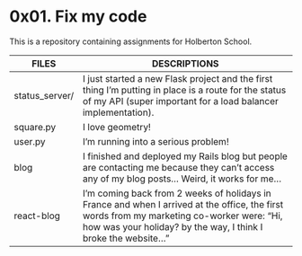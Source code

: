 # 0x01. Fix my code

This is a repository containing assignments for Holberton School.

|FILES| DESCRIPTIONS|
|---|---|
|status_server/|  I just started a new Flask project and the first thing I’m putting in place is a route for the status of my API (super important for a load balancer implementation).|
|square.py|  I love geometry! |
|user.py|  I’m running into a serious problem! |
|blog|  I finished and deployed my Rails blog but people are contacting me because they can’t access any of my blog posts… Weird, it works for me…|
|react-blog|  I’m coming back from 2 weeks of holidays in France and when I arrived at the office, the first words from my marketing co-worker were: “Hi, how was your holiday? by the way, I think I broke the website…”|

